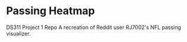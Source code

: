 # Passing Heatmap
 DS311 Project 1 Repo
 A recreation of Reddit user RJ7002's NFL passing visualizer.

